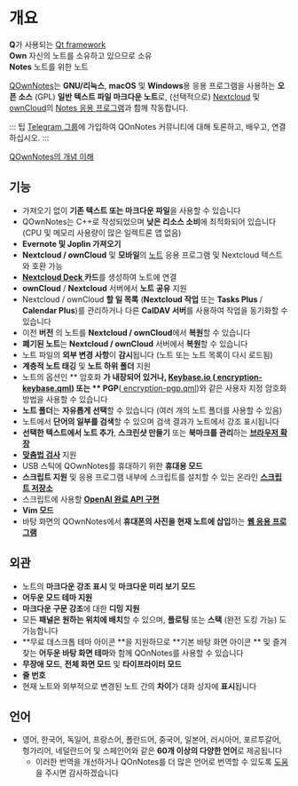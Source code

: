 # 개요

<template>
<v-carousel cycle show-arrows-on-hover>
  <v-carousel-item>
    <img src="/screenshots/screenshot.png" alt="QOwnNotes 스크린샷" />
    <div class="sheet">
      마크다운 강조 표시, 색상 태그 및 하위 폴더를 사용하여 노트 편집
    </div>
  </v-carousel-item>
  <v-carousel-item>
    <img src="/screenshots/screenshot-minimal.png" alt="최소 보기" />
    <div class="sheet">
      더 많이 제거할 수 있는 최소한의 기본 사용자 인터페이스
    </div>
  </v-carousel-item>
  <v-carousel-item>
    <img src="/screenshots/screenshot-vertical.png" alt="수직 보기" />
    <div class="sheet">
      패널을 이동하여 수직 마크다운 보기에서 노트 보기
    </div>
  </v-carousel-item>
  <v-carousel-item>
    <img src="/screenshots/screenshot-note-relations.png" alt="Note relations" />
    <div class="sheet">
      Note relations panel
    </div>
  </v-carousel-item>
  <v-carousel-item>
    <img src="/screenshots/screenshot-portable-mode.png" alt="휴대용 모드" />
    <div class="sheet">
      USB 스틱용 휴대용 모드
    </div>
  </v-carousel-item>
  <v-carousel-item>
    <img src="/screenshots/screenshot-1col.png" alt="한 열" />
    <div class="sheet">
      모든 패널을 원하는 위치에 배치할 수 있습니다
    </div>
  </v-carousel-item>
  <v-carousel-item>
    <img src="/screenshots/screenshot-darkmode.png" alt="스크린샷 어두운 모드" />
    <div class="sheet">
      어두운 모드
    </div>
  </v-carousel-item>
  <v-carousel-item>
    <img src="/screenshots/screenshot-distraction-free-mode.png" alt="스크린샷 방해 금지 모드" />
    <div class="sheet">
      방해 금지 모드
    </div>
  </v-carousel-item>
  <v-carousel-item>
    <img src="/screenshots/screenshot-encrypted-note-decrypted.png" alt="노트 암호화" />
    <div class="sheet">
      AES 노트 암호화 옵션 (스크립트 작성도 가능)
    </div>
  </v-carousel-item>
  <v-carousel-item>
    <img src="/screenshots/screenshot-encrypted-note.png" alt="암호화된 노트" />
    <div class="sheet">
      암호화된 노트는 여전히 텍스트입니다
    </div>
  </v-carousel-item>
  <v-carousel-item>
    <img src="/screenshots/screenshot-diff.png" alt="스크린샷 차이점" />
    <div class="sheet">
      외부에서 변경된 노트의 차이점 표시
    </div>
  </v-carousel-item>
  <v-carousel-item>
    <img src="/screenshots/screenshot-export-print.png" alt="스크린샷-내보내기-인쇄" />
    <div class="sheet">
      참고 PDF 내보내기 및 인쇄
    </div>
  </v-carousel-item>
  <v-carousel-item>
    <img src="/screenshots/screenshot-freedesktop-theme.png" alt="스크린샷-프리 데스크톱 테마" />
    <div class="sheet">
      프리데스크톱 테마를 통한 아이콘
    </div>
  </v-carousel-item>
  <v-carousel-item>
    <img src="/screenshots/screenshot-other-workspace.png" alt="스크린샷-다른 작업 공간" />
    <div class="sheet">
      다양한 작업 공간을 가질 수 있습니다.
    </div>
  </v-carousel-item>
  <v-carousel-item>
    <img src="/screenshots/screenshot-qml.png" alt="스크린샷-qml" />
    <div class="sheet">
      스크립트 가능
    </div>
  </v-carousel-item>
  <v-carousel-item>
    <img src="/screenshots/screenshot-russian.png" alt="스크린샷-러시아어" />
    <div class="sheet">
      다양한 언어로 번역
    </div>
  </v-carousel-item>
  <v-carousel-item>
    <img src="/screenshots/screenshot-search-in-all-notes.png" alt="모든 노트에서 스크린샷 검색" />
    <div class="sheet">
      모든 노트 검색
    </div>
  </v-carousel-item>
  <v-carousel-item>
    <img src="/screenshots/screenshot-search-in-current-note.png" alt="현재 노트에서 스크린샷 검색" />
    <div class="sheet">
      현재 노트에서 검색
    </div>
  </v-carousel-item>
  <v-carousel-item>
    <img src="/screenshots/screenshot-settings-note-folders.png" alt="스크린샷 설정-노트 폴더" />
    <div class="sheet">
      여러 개의 노트 폴더 사용 가능
    </div>
  </v-carousel-item>
  <v-carousel-item>
    <img src="/screenshots/screenshot-todo.png" alt="스크린샷 - 할 일" />
    <div class="sheet">
      CalDAV를 통해 할 일 목록 관리
    </div>
  </v-carousel-item>
  <v-carousel-item>
    <img src="/screenshots/screenshot-trash.png" alt="스크린샷-휴지통" />
    <div class="sheet">
      Nextcloud 서버에서 휴지통 메모 관리
    </div>
  </v-carousel-item>
  <v-carousel-item>
    <img src="/screenshots/screenshot-versioning.png" alt="스크린샷-버전 관리" />
    <div class="sheet">
      Nextcloud 서버에서 노트 버전 관리
    </div>
  </v-carousel-item>
</v-carousel>
</template>

<v-divider />

**Q**가 사용되는 [Qt framework](https://www.qt.io/)  
**Own** 자신의 노트를 소유하고 있으므로 소유   
**Notes** 노트를 위한 노트

<v-divider />

[QOwnNotes](https://www.qownnotes.org/)는 **GNU/리눅스**, **macOS** 및 **Windows**용 응용 프로그램을 사용하는 **오픈 소스** (GPL) **일반 텍스트 파일 마크다운 노트**로, (선택적으로) [Nextcloud](https://nextcloud.com/) 및 [ownCloud](https://owncloud.org/)의 [Notes 응용 프로그램](https://github.com/nextcloud/notes)과 함께 작동합니다.

::: 팁 [Telegram 그룹](https://t.me/QOwnNotes)에 가입하여 QOnNotes 커뮤니티에 대해 토론하고, 배우고, 연결하십시오. :::

[QOwnNotes의 개념 이해](concept.md)

## 기능
- 가져오기 없이 **기존 텍스트 또는 마크다운 파일**을 사용할 수 있습니다
- QOwnNotes는 C++로 작성되었으며 **낮은 리소스 소비**에 최적화되어 있습니다 (CPU 및 메모리 사용량이 많은 일렉트론 앱 없음)
- **Evernote 및 Joplin 가져오기**
- **Nextcloud / ownCloud** 및 **모바일**의 [노트](https://apps.nextcloud.com/apps/notes) 응용 프로그램 및 Nextcloud 텍스트와 호환 가능
- **[Nextcloud Deck ](https://apps.nextcloud.com/apps/deck)카드**를 생성하여 노트에 연결
- **ownCloud** / **Nextcloud** 서버에서 **노트 공유** 지원
- Nextcloud / ownCloud **할 일 목록** (**Nextcloud 작업** 또는 **Tasks Plus** / **Calendar Plus**)를 관리하거나 다른 **CalDAV 서버**를 사용하여 작업을 동기화할 수 있습니다
- 이전 **버전** 의 노트를 **Nextcloud / ownCloud**에서 **복원**할 수 있습니다
- **폐기된 노트**는 **Nextcloud / ownCloud** 서버에서 **복원**할 수 있습니다
- 노트 파일의 **외부 변경 사항**이 **감시**됩니다 (노트 또는 노트 목록이 다시 로드됨)
- **계층적 노트 태깅** 및 **노트 하위 폴더** 지원
- 노트의 옵션인 ** 암호화 **가 내장되어 있거나, **[Keybase.io ](https://keybase.io/)**([ encryption-keybase.qml](https://github.com/pbek/QOwnNotes/blob/main/docs/scripting/examples/encryption-keybase.qml)) 또는 ** PGP**([ encryption-pgp.qml](https://github.com/pbek/QOwnNotes/blob/main/docs/scripting/examples/encryption-pgp.qml))와 같은 사용자 지정 암호화 방법을 사용할 수 있습니다
- **노트 폴더**는 **자유롭게 선택**할 수 있습니다 (여러 개의 노트 폴더를 사용할 수 있음)
- 노트에서 **단어의 일부를 검색**할 수 있으며 검색 결과가 노트에서 강조 표시됩니다
- **선택한 텍스트에서 노트 추가**, **스크린샷 만들기** 또는 **북마크를 관리**하는 [**브라우저 확장**](browser-extension.md)
- [**맞춤법 검사**](../editor/spellchecking.md) 지원
- USB 스틱에 QOwnNotes를 휴대하기 위한 **휴대용 모드**
- **스크립트 지원** 및 응용 프로그램 내부에 스크립트를 설치할 수 있는 온라인 [**스크립트 저장소**](https://github.com/qownnotes/scripts)
- 스크립트에 사용할 **[OpenAI 완료 API 구현](https://www.qownnotes.org/blog/2024-05-17-AI-support-was-added-to-QOwnNotes.html)**
- **Vim 모드**
- 바탕 화면의 QOwnNotes에서 **휴대폰의 사진을 현재 노트에 삽입**하는 **[웹 응용 프로그램](web-app.md)**


## 외관
- 노트의 **마크다운 강조 표시** 및 **마크다운 미리 보기 모드**
- **어두운 모드 테마 지원**
- **마크다운 구문 강조**에 대한 **디밍 지원**
- 모든 **패널은 원하는 위치에 배치**할 수 있으며, **플로팅** 또는 **스택** (완전 도킹 가능) 도 가능합니다
- **무료 데스크톱 테마 아이콘 **을 지원하므로  **기본 바탕 화면 아이콘 ** 및 즐겨찾는 **어두운 바탕 화면 테마**와 함께 QOnNotes를 사용할 수 있습니다
- **무장애 모드**, **전체 화면 모드** 및 **타이프라이터 모드**
- **줄 번호**
- 현재 노트와 외부적으로 변경된 노트 간의 **차이**가 대화 상자에 **표시**됩니다

## 언어
- 영어, 한국어, 독일어, 프랑스어, 폴란드어, 중국어, 일본어, 러시아어, 포르투갈어, 헝가리어, 네덜란드어 및 스페인어와 같은 **60개 이상의 다양한 언어**로 제공됩니다
  - 이러한 번역을 개선하거나 QOnNotes를 더 많은 언어로 번역할 수 있도록 [도움](../contributing/translation.md)을 주시면 감사하겠습니다

<style>
.sheet {
  position: absolute;
  bottom: 50px;
  background-color: rgba(0,0,0, 0.5);
  color: white;
  text-align: center;
  display: flex;
  align-items:center;
  justify-content:center;
  height: 50px;
  width: 100%;
}

.v-window__next {
  right: 0;
}

@media (max-width: 500px) {
  .v-carousel {
    height: 400px!important;
  }
}

@media (max-width: 350px) {
  .v-carousel {
    height: 250px!important;
  }
}

@media (max-width: 200px) {
  .v-carousel {
    height: 150px!important;
  }
}
</style>
